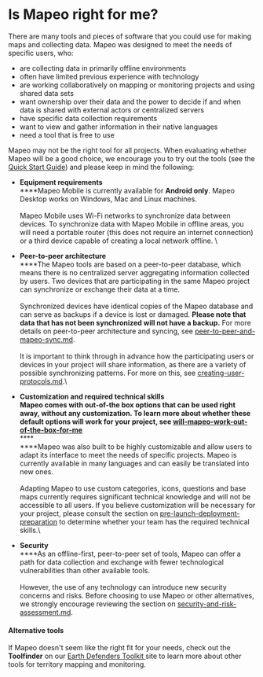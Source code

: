 # Is Mapeo right for me?

There are many tools and pieces of software that you could use for making maps and collecting data. Mapeo was designed to meet the needs of specific users, who:

* are collecting data in primarily offline environments
* often have limited previous experience with technology
* are working collaboratively on mapping or monitoring projects and using shared data sets
* want ownership over their data and the power to decide if and when data is shared with external actors or centralized servers
* have specific data collection requirements
* want to view and gather information in their native languages
* need a tool that is free to use

Mapeo may not be the right tool for all projects. When evaluating whether Mapeo will be a good choice, we encourage you to try out the tools (see the [Quick Start Guide](../getting-started/getting-started.md)) and please keep in mind the following:

* **Equipment requirements**\
  ****Mapeo Mobile is currently available for **Android only**. Mapeo Desktop works on Windows, Mac and Linux machines.\
  \
  Mapeo Mobile uses Wi-Fi networks to synchronize data between devices. To synchronize data with Mapeo Mobile in offline areas, you will need a portable router (this does not require an internet connection) or a third device capable of creating a local network offline. \

* **Peer-to-peer architecture** \
  ****The Mapeo tools are based on a peer-to-peer database, which means there is no centralized server aggregating information collected by users. Two devices that are participating in the same Mapeo project can synchronize or exchange their data at a time.\
  \
  Synchronized devices have identical copies of the Mapeo database and can serve as backups if a device is lost or damaged. **Please note that data that has not been synchronized will not have a backup.**  For more details on peer-to-peer architecture and syncing, see [peer-to-peer-and-mapeo-sync.md](what-is-mapeo/peer-to-peer-and-mapeo-sync.md "mention").\
  \
  It is important to think through in advance how the participating users or devices in  your project will share information, as there are a variety of possible synchronizing patterns. For more on this, see [creating-user-protocols.md](../reference-guide/essentials-for-a-successful-mapeo-project/creating-user-protocols.md "mention").\

* **Customization and required technical skills**\
  ****Mapeo comes with out-of-the box options that can be used right away, without any customization. To learn more about whether these default options will work for your project, see [will-mapeo-work-out-of-the-box-for-me](../reference-guide/will-mapeo-work-out-of-the-box-for-me/ "mention")****\
  ****\
  ****Mapeo was also built to be highly customizable and allow users to adapt its interface to meet the needs of specific projects. Mapeo is currently available in many languages and can easily be translated into new ones.\
  \
  Adapting Mapeo to use custom categories, icons, questions and base maps currently requires significant technical knowledge and will not be accessible to all users. If you believe customization will be necessary for your project, please consult the section on [pre-launch-deployment-preparation](../reference-guide/pre-launch-deployment-preparation/ "mention") to determine whether your team has the required technical skills.\

* **Security**\
  ****As an offline-first, peer-to-peer set of tools, Mapeo can offer a path for data collection and exchange with fewer technological vulnerabilities than other available tools.\
  \
  However, the use of any technology can introduce new security concerns and risks. Before choosing to use Mapeo or other alternatives, we strongly encourage reviewing the section on [security-and-risk-assessment.md](../reference-guide/essentials-for-a-successful-mapeo-project/security-and-risk-assessment.md "mention").

#### Alternative tools

If Mapeo doesn't seem like the right fit for your needs, check out the **Toolfinder** on our [Earth Defenders Toolkit ](https://www.earthdefenderstoolkit.com/toolfinder/)site to learn more about other tools for territory mapping and monitoring.
